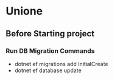 # Unione


## Before Starting project
### Run DB Migration Commands
- dotnet ef migrations add InitialCreate
- dotnet ef database update
